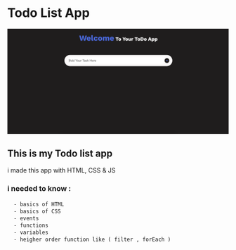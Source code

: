 # Todo List App

![Design preview for the Todo list App](screenshoot.png)

## This is my Todo list app

i made this app with HTML, CSS & JS
### i needed to know :
      - basics of HTML
      - basics of CSS
      - events
      - functions
      - variables
      - heigher order function like ( filter , forEach )
